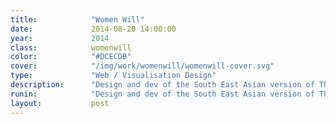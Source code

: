 ```yaml
---
title:            "Women Will"
date:             2014-08-20 14:00:00
year:             2014
class:            womenwill
color:            "#DCECDB"
cover:            "/img/work/womenwill/womenwill-cover.svg"
type:             "Web / Visualisation Design"
description:      "Design and dev of the South East Asian version of Think with Google."
runin:            "Design and dev of the South East Asian version of Think with Google."
layout:           post
---
```



